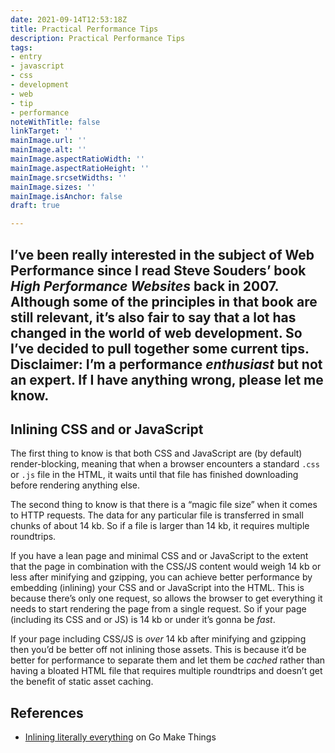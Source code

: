 ```yaml
---
date: 2021-09-14T12:53:18Z
title: Practical Performance Tips
description: Practical Performance Tips
tags:
- entry
- javascript
- css
- development
- web
- tip
- performance
noteWithTitle: false
linkTarget: ''
mainImage.url: ''
mainImage.alt: ''
mainImage.aspectRatioWidth: ''
mainImage.aspectRatioHeight: ''
mainImage.srcsetWidths: ''
mainImage.sizes: ''
mainImage.isAnchor: false
draft: true

---
```

I’ve been really interested in the subject of Web Performance since I read Steve Souders’ book _High Performance Websites_ back in 2007. Although some of the principles in that book are still relevant, it’s also fair to say that a lot has changed in the world of web development. So I’ve decided to pull together some current tips. Disclaimer: I’m a performance _enthusiast_ but not an expert. If I have anything wrong, please let me know.
---

## Inlining CSS and or JavaScript

The first thing to know is that both CSS and JavaScript are (by default) render-blocking, meaning that when a browser encounters a standard `.css` or `.js` file in the HTML, it waits until that file has finished downloading before rendering anything else.

The second thing to know is that there is a “magic file size” when it comes to HTTP requests. The data for any particular file is transferred in small chunks of about 14 kb. So if a file is larger than 14 kb, it requires multiple roundtrips.

If you have a lean page and minimal CSS and or JavaScript to the extent that the page in combination with the CSS/JS content would weigh 14 kb or less after minifying and gzipping, you can achieve better performance by embedding (inlining) your CSS and or JavaScript into the HTML. This is because there’s only one request, so allows the browser to get everything it needs to start rendering the page from a single request. So if your page (including its CSS and or JS) is 14 kb or under it’s gonna be _fast_.

If your page including CSS/JS is _over_ 14 kb after minifying and gzipping then you’d be better off not inlining those assets. This is because it’d be better for performance to separate them and let them be _cached_ rather than having a bloated HTML file that requires multiple roundtrips and doesn’t get the benefit of static asset caching.

## References

- [Inlining literally everything](https://gomakethings.com/inlining-literally-everything-for-better-performance/) on Go Make Things
